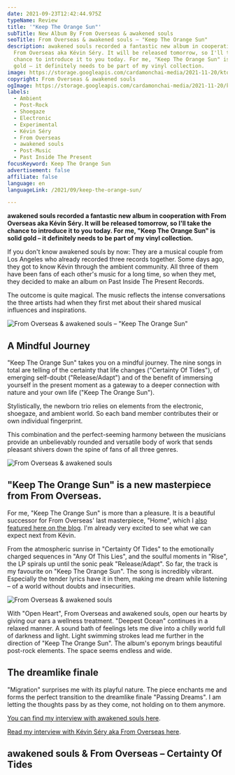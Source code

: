 ```yaml
---
date: 2021-09-23T12:42:44.975Z
typeName: Review
title: '"Keep The Orange Sun"'
subTitle: New Album By From Overseas & awakened souls
seoTitle: From Overseas & awakened souls – "Keep The Orange Sun"
description: awakened souls recorded a fantastic new album in cooperation with
  From Overseas aka Kévin Séry. It will be released tomorrow, so I'll take the
  chance to introduce it to you today. For me, "Keep The Orange Sun" is solid
  gold – it definitely needs to be part of my vinyl collection.
image: https://storage.googleapis.com/cardamonchai-media/2021-11-20/ktos3-jpg-imagine-a8d8f8_787b82_5118_3555/640.webp
copyright: From Overseas & awakened souls
ogImage: https://storage.googleapis.com/cardamonchai-media/2021-11-20/keep-the-orange-sun-fb-png-imagine-080808_6c6061_1200_628/640.webp
labels:
  - Ambient
  - Post-Rock
  - Shoegaze
  - Electronic
  - Experimental
  - Kévin Séry
  - From Overseas
  - awakened souls
  - Post-Music
  - Past Inside The Present
focusKeyword: Keep The Orange Sun
advertisement: false
affiliate: false
language: en
languageLink: /2021/09/keep-the-orange-sun/

---
```


**awakened souls recorded a fantastic new album in cooperation with From Overseas aka Kévin Séry. It will be released tomorrow, so I'll take the chance to introduce it to you today. For me, "Keep The Orange Sun" is solid gold – it definitely needs to be part of my vinyl collection.**

If you don't know awakened souls by now: They are a musical couple from Los Angeles who already recorded three records together. Some days ago, they got to know Kévin through the ambient community. All three of them have been fans of each other's music for a long time, so when they met, they decided to make an album on Past Inside The Present Records.

The outcome is quite magical. The music reflects the intense conversations the three artists had when they first met about their shared musical influences and inspirations.

![From Overseas & awakened souls – "Keep The Orange Sun"](https://storage.googleapis.com/cardamonchai-media/2021-11-20/keep-the-orange-sun-jpg-imagine-281818_3c2e26_1200_1200/640.webp 'From Overseas & awakened souls – "Keep The Orange Sun"')

## A Mindful Journey

"Keep The Orange Sun" takes you on a mindful journey. The nine songs in total are telling of the certainty that life changes ("Certainty Of Tides"), of emerging self-doubt ("Release/Adapt") and of the benefit of immersing yourself in the present moment as a gateway to a deeper connection with nature and your own life ("Keep The Orange Sun").

Stylistically, the newborn trio relies on elements from the electronic, shoegaze, and ambient world. So each band member contributes their or own individual fingerprint.

This combination and the perfect-seeming harmony between the musicians provide an unbelievably rounded and versatile body of work that sends pleasant shivers down the spine of fans of all three genres.

![From Overseas & awakened souls](https://storage.googleapis.com/cardamonchai-media/2021-11-20/ktos2-jpg-imagine-082818_6f7160_3048_2048/640.webp 'From Overseas & awakened souls')

## "Keep The Orange Sun" is a new masterpiece from From Overseas.

For me, "Keep The Orange Sun" is more than a pleasure. It is a beautiful successor for From Overseas' last masterpiece, "Home", which I [also featured here on the blog](/2020/04/from-overseas-interview-en). I'm already very excited to see what we can expect next from Kévin.

From the atmospheric sunrise in "Certainty Of Tides" to the emotionally charged sequences in "Any Of This Lies", and the soulful moments in "Rise", the LP spirals up until the sonic peak "Release/Adapt". So far, the track is my favourite on "Keep The Orange Sun". The song is incredibly vibrant. Especially the tender lyrics have it in them, making me dream while listening – of a world without doubts and insecurities.

![From Overseas & awakened souls](https://storage.googleapis.com/cardamonchai-media/2021-11-20/ktos1-jpg-imagine-082818_756e57_2656_1819/640.webp 'From Overseas & awakened souls')

With "Open Heart", From Overseas and awakened souls, open our hearts by giving our ears a wellness treatment. "Deepest Ocean" continues in a relaxed manner. A sound bath of feelings lets me dive into a chilly world full of darkness and light. Light swimming strokes lead me further in the direction of "Keep The Orange Sun". The album's eponym brings beautiful post-rock elements. The space seems endless and wide.

## The dreamlike finale

"Migration" surprises me with its playful nature. The piece enchants me and forms the perfect transition to the dreamlike finale "Passing Dreams". I am letting the thoughts pass by as they come, not holding on to them anymore.

[You can find my interview with awakened souls here](/2021/10/awakened-souls-en/).

[Read my interview with Kévin Séry aka From Overseas here](/2020/04/from-overseas-interview-en).

## awakened souls & From Overseas – Certainty Of Tides

<YouTube id="SQEyxMq0MFo" />
